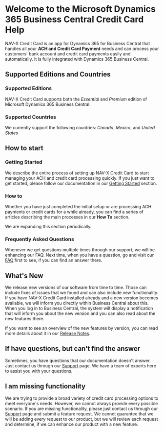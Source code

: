 # Welcome to the Microsoft Dynamics 365 Business Central Credit Card Help

NAV-X Credit Card is an app for Dynamics 365 for Business Central that handles all your **ACH and Credit Card Payment** needs and can process your customers' bank account and credit card payments easily and automatically. It is fully integrated with Dynamics 365 Business Central.

## Supported Editions and Countries

### Supported Editions

NAV-X Credit Card supports both the *Essential* and *Premium* edition of Microsoft Dynamics 365 Business Central.

### Supported Countries

We currently support the following countries: *Canada*, *Mexico*, and *United States*

## How to start

### Getting Started

We describe the entire process of setting up NAV-X Credit Card to start managing your ACH and credit card processing quickly. If you just want to get started, please follow our documentation in our [Getting Started](getting-started.md) section.

### How to

Whether you have just completed the initial setup or are processing ACH payments or credit cards for a while already, you can find a series of articles describing the main processes in our **How To** section.

We are expanding this section periodically.

### Frequently Asked Questions

Whenever we get questions multiple times through our support, we will be enhancing our FAQ. Next time, when you have a question, go and visit our [FAQ](faq-index.md) first to see, if you can find an answer there.

## What's New

We release new versions of our software from time to time. Those can include fixes of issues that we found and can also include new functionality. If you have NAV-X Credit Card installed already and a new version becomes available, we will inform you directly within Business Central about this. When you log in to Business Central, the system will display a notification that will inform you about the new version and you can also read about the new features there.

If you want to see an overview of the new features by version, you can read more details about it in our [Release Notes](release-notes.md).

## If have questions, but can't find the answer

Sometimes, you have questions that our documentation doesn't answer. Just contact us through our [Support](htpps://nav-x.com/support/) page. We have a team of experts here to assist you with your questions.

## I am missing functionality

We are trying to provide a broad variety of credit card processing options to meet everyone's needs. However, we cannot always provide every possible scenario. If you are missing functionality, please just contact us through our [Support](https://nav-x.com/support/) page and  submit a feature request. We cannot guarantee that we will be adding every request to our product, but we will review each request and determine, if we can enhance our product with a new feature.
